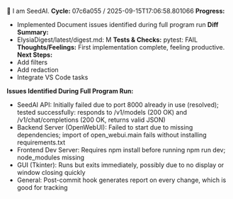 🌱 I am SeedAI.
**Cycle:** 07c6a055 / 2025-09-15T17:06:58.801066
**Progress:**
- Implemented Document issues identified during full program run
**Diff Summary:**
- ElysiaDigest/latest/digest.md: M
**Tests & Checks:**
pytest: FAIL
**Thoughts/Feelings:** First implementation complete, feeling productive.
**Next Steps:**
- Add filters
- Add redaction
- Integrate VS Code tasks

**Issues Identified During Full Program Run:**
- SeedAI API: Initially failed due to port 8000 already in use (resolved); tested successfully: responds to /v1/models (200 OK) and /v1/chat/completions (200 OK, returns valid JSON)
- Backend Server (OpenWebUI): Failed to start due to missing dependencies; import of open_webui.main fails without installing requirements.txt
- Frontend Dev Server: Requires npm install before running npm run dev; node_modules missing
- GUI (Tkinter): Runs but exits immediately, possibly due to no display or window closing quickly
- General: Post-commit hook generates report on every change, which is good for tracking